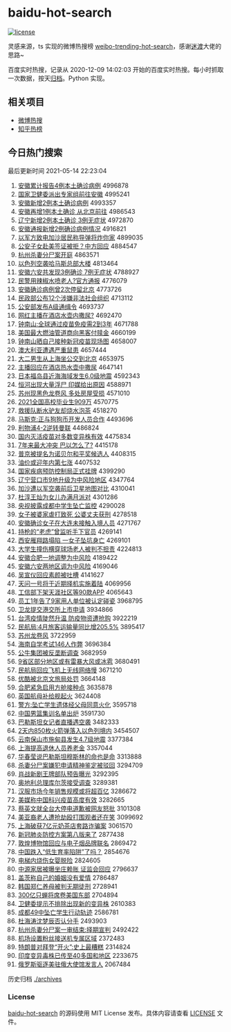 # baidu-hot-search

[![license](https://img.shields.io/github/license/Arrackisarookie/baidu-hot-search)](https://github.com/Arrackisarookie/baidu-hot-search/blob/master/LICENSE)

灵感来源，ts 实现的微博热搜榜 [weibo-trending-hot-search](https://github.com/justjavac/weibo-trending-hot-search)，感谢[迷渡](https://github.com/justjavac)大佬的思路~

百度实时热搜，记录从 2020-12-09 14:02:03 开始的百度实时热搜。每小时抓取一次数据，按天[归档](./archives)。Python 实现。

## 相关项目
+ [微博热搜](https://github.com/Arrackisarookie/weibo-hot-search)
+ [知乎热榜](https://github.com/Arrackisarookie/zhihu-top-search)

## 今日热门搜索

<!-- Rank Begin -->

最后更新时间 2021-05-14 22:23:04

1. [安徽累计报告4例本土确诊病例](http://www.baidu.com/baidu?cl=3&tn=SE_baiduhomet8_jmjb7mjw&rsv_dl=fyb_top&fr=top1000&wd=%B0%B2%BB%D5%C0%DB%BC%C6%B1%A8%B8%E64%C0%FD%B1%BE%CD%C1%C8%B7%D5%EF%B2%A1%C0%FD) 4996878
1. [国家卫健委派出专家组前往安徽](http://www.baidu.com/baidu?cl=3&tn=SE_baiduhomet8_jmjb7mjw&rsv_dl=fyb_top&fr=top1000&wd=%B9%FA%BC%D2%CE%C0%BD%A1%CE%AF%C5%C9%B3%F6%D7%A8%BC%D2%D7%E9%C7%B0%CD%F9%B0%B2%BB%D5) 4995241
1. [安徽新增2例本土确诊病例](http://www.baidu.com/baidu?cl=3&tn=SE_baiduhomet8_jmjb7mjw&rsv_dl=fyb_top&fr=top1000&wd=%B0%B2%BB%D5%D0%C2%D4%F62%C0%FD%B1%BE%CD%C1%C8%B7%D5%EF%B2%A1%C0%FD) 4993357
1. [安徽再增1例本土确诊 从北京前往](http://www.baidu.com/baidu?cl=3&tn=SE_baiduhomet8_jmjb7mjw&rsv_dl=fyb_top&fr=top1000&wd=%B0%B2%BB%D5%D4%D9%D4%F61%C0%FD%B1%BE%CD%C1%C8%B7%D5%EF%20%B4%D3%B1%B1%BE%A9%C7%B0%CD%F9) 4986543
1. [辽宁新增2例本土确诊 3例无症状](http://www.baidu.com/baidu?cl=3&tn=SE_baiduhomet8_jmjb7mjw&rsv_dl=fyb_top&fr=top1000&wd=%C1%C9%C4%FE%D0%C2%D4%F62%C0%FD%B1%BE%CD%C1%C8%B7%D5%EF%203%C0%FD%CE%DE%D6%A2%D7%B4) 4972870
1. [安徽通报新增2例确诊病例情况](http://www.baidu.com/baidu?cl=3&tn=SE_baiduhomet8_jmjb7mjw&rsv_dl=fyb_top&fr=top1000&wd=%B0%B2%BB%D5%CD%A8%B1%A8%D0%C2%D4%F62%C0%FD%C8%B7%D5%EF%B2%A1%C0%FD%C7%E9%BF%F6) 4916821
1. [以军方致电加沙居民称导弹将炸你家](http://www.baidu.com/baidu?cl=3&tn=SE_baiduhomet8_jmjb7mjw&rsv_dl=fyb_top&fr=top1000&wd=%D2%D4%BE%FC%B7%BD%D6%C2%B5%E7%BC%D3%C9%B3%BE%D3%C3%F1%B3%C6%B5%BC%B5%AF%BD%AB%D5%A8%C4%E3%BC%D2) 4899035
1. [公安子女赴美签证被拒？中方回应](http://www.baidu.com/baidu?cl=3&tn=SE_baiduhomet8_jmjb7mjw&rsv_dl=fyb_top&fr=top1000&wd=%B9%AB%B0%B2%D7%D3%C5%AE%B8%B0%C3%C0%C7%A9%D6%A4%B1%BB%BE%DC%A3%BF%D6%D0%B7%BD%BB%D8%D3%A6) 4884547
1. [杭州杀妻分尸案开庭](http://www.baidu.com/baidu?cl=3&tn=SE_baiduhomet8_jmjb7mjw&rsv_dl=fyb_top&fr=top1000&wd=%BA%BC%D6%DD%C9%B1%C6%DE%B7%D6%CA%AC%B0%B8%BF%AA%CD%A5) 4863571
1. [以色列空袭哈马斯总部大楼](http://www.baidu.com/baidu?cl=3&tn=SE_baiduhomet8_jmjb7mjw&rsv_dl=fyb_top&fr=top1000&wd=%D2%D4%C9%AB%C1%D0%BF%D5%CF%AE%B9%FE%C2%ED%CB%B9%D7%DC%B2%BF%B4%F3%C2%A5) 4813464
1. [安徽六安共发现3例确诊 7例无症状](http://www.baidu.com/baidu?cl=3&tn=SE_baiduhomet8_jmjb7mjw&rsv_dl=fyb_top&fr=top1000&wd=%B0%B2%BB%D5%C1%F9%B0%B2%B9%B2%B7%A2%CF%D63%C0%FD%C8%B7%D5%EF%207%C0%FD%CE%DE%D6%A2%D7%B4) 4788927
1. [民警用辣椒水喷老人?官方通报](http://www.baidu.com/baidu?cl=3&tn=SE_baiduhomet8_jmjb7mjw&rsv_dl=fyb_top&fr=top1000&wd=%C3%F1%BE%AF%D3%C3%C0%B1%BD%B7%CB%AE%C5%E7%C0%CF%C8%CB%3F%B9%D9%B7%BD%CD%A8%B1%A8) 4776079
1. [安徽确诊病例曾2次停留北京](http://www.baidu.com/baidu?cl=3&tn=SE_baiduhomet8_jmjb7mjw&rsv_dl=fyb_top&fr=top1000&wd=%B0%B2%BB%D5%C8%B7%D5%EF%B2%A1%C0%FD%D4%F82%B4%CE%CD%A3%C1%F4%B1%B1%BE%A9) 4773726
1. [民政部公布12个涉嫌非法社会组织](http://www.baidu.com/baidu?cl=3&tn=SE_baiduhomet8_jmjb7mjw&rsv_dl=fyb_top&fr=top1000&wd=%C3%F1%D5%FE%B2%BF%B9%AB%B2%BC12%B8%F6%C9%E6%CF%D3%B7%C7%B7%A8%C9%E7%BB%E1%D7%E9%D6%AF) 4713112
1. [公安部发布A级通缉令](http://www.baidu.com/baidu?cl=3&tn=SE_baiduhomet8_jmjb7mjw&rsv_dl=fyb_top&fr=top1000&wd=%B9%AB%B0%B2%B2%BF%B7%A2%B2%BCA%BC%B6%CD%A8%BC%A9%C1%EE) 4693737
1. [网红主播在酒店水壶内撒尿?](http://www.baidu.com/baidu?cl=3&tn=SE_baiduhomet8_jmjb7mjw&rsv_dl=fyb_top&fr=top1000&wd=%CD%F8%BA%EC%D6%F7%B2%A5%D4%DA%BE%C6%B5%EA%CB%AE%BA%F8%C4%DA%C8%F6%C4%F2%3F) 4692470
1. [钟南山:全球通过疫苗免疫需2到3年](http://www.baidu.com/baidu?cl=3&tn=SE_baiduhomet8_jmjb7mjw&rsv_dl=fyb_top&fr=top1000&wd=%D6%D3%C4%CF%C9%BD%3A%C8%AB%C7%F2%CD%A8%B9%FD%D2%DF%C3%E7%C3%E2%D2%DF%D0%E82%B5%BD3%C4%EA) 4671788
1. [美国最大燃油管道商向黑客付赎金](http://www.baidu.com/baidu?cl=3&tn=SE_baiduhomet8_jmjb7mjw&rsv_dl=fyb_top&fr=top1000&wd=%C3%C0%B9%FA%D7%EE%B4%F3%C8%BC%D3%CD%B9%DC%B5%C0%C9%CC%CF%F2%BA%DA%BF%CD%B8%B6%CA%EA%BD%F0) 4660199
1. [钟南山晒自己接种新冠疫苗现场图](http://www.baidu.com/baidu?cl=3&tn=SE_baiduhomet8_jmjb7mjw&rsv_dl=fyb_top&fr=top1000&wd=%D6%D3%C4%CF%C9%BD%C9%B9%D7%D4%BC%BA%BD%D3%D6%D6%D0%C2%B9%DA%D2%DF%C3%E7%CF%D6%B3%A1%CD%BC) 4658007
1. [澳大利亚遭遇严重鼠患](http://www.baidu.com/baidu?cl=3&tn=SE_baiduhomet8_jmjb7mjw&rsv_dl=fyb_top&fr=top1000&wd=%B0%C4%B4%F3%C0%FB%D1%C7%D4%E2%D3%F6%D1%CF%D6%D8%CA%F3%BB%BC) 4657444
1. [大二男生从上海坐公交到北京](http://www.baidu.com/baidu?cl=3&tn=SE_baiduhomet8_jmjb7mjw&rsv_dl=fyb_top&fr=top1000&wd=%B4%F3%B6%FE%C4%D0%C9%FA%B4%D3%C9%CF%BA%A3%D7%F8%B9%AB%BD%BB%B5%BD%B1%B1%BE%A9) 4653975
1. [主播回应在酒店热水壶中撒尿](http://www.baidu.com/baidu?cl=3&tn=SE_baiduhomet8_jmjb7mjw&rsv_dl=fyb_top&fr=top1000&wd=%D6%F7%B2%A5%BB%D8%D3%A6%D4%DA%BE%C6%B5%EA%C8%C8%CB%AE%BA%F8%D6%D0%C8%F6%C4%F2) 4647141
1. [日本福岛县近海海域发生6.0级地震](http://www.baidu.com/baidu?cl=3&tn=SE_baiduhomet8_jmjb7mjw&rsv_dl=fyb_top&fr=top1000&wd=%C8%D5%B1%BE%B8%A3%B5%BA%CF%D8%BD%FC%BA%A3%BA%A3%D3%F2%B7%A2%C9%FA6.0%BC%B6%B5%D8%D5%F0) 4592343
1. [恒河出现大量浮尸 印媒给出原因](http://www.baidu.com/baidu?cl=3&tn=SE_baiduhomet8_jmjb7mjw&rsv_dl=fyb_top&fr=top1000&wd=%BA%E3%BA%D3%B3%F6%CF%D6%B4%F3%C1%BF%B8%A1%CA%AC%20%D3%A1%C3%BD%B8%F8%B3%F6%D4%AD%D2%F2) 4588971
1. [苏州现黑色龙卷风 多处房屋受损](http://www.baidu.com/baidu?cl=3&tn=SE_baiduhomet8_jmjb7mjw&rsv_dl=fyb_top&fr=top1000&wd=%CB%D5%D6%DD%CF%D6%BA%DA%C9%AB%C1%FA%BE%ED%B7%E7%20%B6%E0%B4%A6%B7%BF%CE%DD%CA%DC%CB%F0) 4571010
1. [2021全国高校毕业生909万](http://www.baidu.com/baidu?cl=3&tn=SE_baiduhomet8_jmjb7mjw&rsv_dl=fyb_top&fr=top1000&wd=2021%C8%AB%B9%FA%B8%DF%D0%A3%B1%CF%D2%B5%C9%FA909%CD%F2) 4570775
1. [救援队断水驴友却烧水泡茶](http://www.baidu.com/baidu?cl=3&tn=SE_baiduhomet8_jmjb7mjw&rsv_dl=fyb_top&fr=top1000&wd=%BE%C8%D4%AE%B6%D3%B6%CF%CB%AE%C2%BF%D3%D1%C8%B4%C9%D5%CB%AE%C5%DD%B2%E8) 4518270
1. [马斯克:正与狗狗币开发人员合作](http://www.baidu.com/baidu?cl=3&tn=SE_baiduhomet8_jmjb7mjw&rsv_dl=fyb_top&fr=top1000&wd=%C2%ED%CB%B9%BF%CB%3A%D5%FD%D3%EB%B9%B7%B9%B7%B1%D2%BF%AA%B7%A2%C8%CB%D4%B1%BA%CF%D7%F7) 4493696
1. [利物浦4-2逆转曼联](http://www.baidu.com/baidu?cl=3&tn=SE_baiduhomet8_jmjb7mjw&rsv_dl=fyb_top&fr=top1000&wd=%C0%FB%CE%EF%C6%D64-2%C4%E6%D7%AA%C2%FC%C1%AA) 4486824
1. [国内灭活疫苗对多数变异株有效](http://www.baidu.com/baidu?cl=3&tn=SE_baiduhomet8_jmjb7mjw&rsv_dl=fyb_top&fr=top1000&wd=%B9%FA%C4%DA%C3%F0%BB%EE%D2%DF%C3%E7%B6%D4%B6%E0%CA%FD%B1%E4%D2%EC%D6%EA%D3%D0%D0%A7) 4475834
1. [7年来最大冲突 巴以怎么了?](http://www.baidu.com/baidu?cl=3&tn=SE_baiduhomet8_jmjb7mjw&rsv_dl=fyb_top&fr=top1000&wd=7%C4%EA%C0%B4%D7%EE%B4%F3%B3%E5%CD%BB%20%B0%CD%D2%D4%D4%F5%C3%B4%C1%CB%3F) 4415178
1. [普京被提名为诺贝尔和平奖候选人](http://www.baidu.com/baidu?cl=3&tn=SE_baiduhomet8_jmjb7mjw&rsv_dl=fyb_top&fr=top1000&wd=%C6%D5%BE%A9%B1%BB%CC%E1%C3%FB%CE%AA%C5%B5%B1%B4%B6%FB%BA%CD%C6%BD%BD%B1%BA%F2%D1%A1%C8%CB) 4408315
1. [油价或迎年内第七涨](http://www.baidu.com/baidu?cl=3&tn=SE_baiduhomet8_jmjb7mjw&rsv_dl=fyb_top&fr=top1000&wd=%D3%CD%BC%DB%BB%F2%D3%AD%C4%EA%C4%DA%B5%DA%C6%DF%D5%C7) 4407532
1. [国家疾病预防控制局正式挂牌](http://www.baidu.com/baidu?cl=3&tn=SE_baiduhomet8_jmjb7mjw&rsv_dl=fyb_top&fr=top1000&wd=%B9%FA%BC%D2%BC%B2%B2%A1%D4%A4%B7%C0%BF%D8%D6%C6%BE%D6%D5%FD%CA%BD%B9%D2%C5%C6) 4399290
1. [辽宁营口市9地升级为中风险地区](http://www.baidu.com/baidu?cl=3&tn=SE_baiduhomet8_jmjb7mjw&rsv_dl=fyb_top&fr=top1000&wd=%C1%C9%C4%FE%D3%AA%BF%DA%CA%D09%B5%D8%C9%FD%BC%B6%CE%AA%D6%D0%B7%E7%CF%D5%B5%D8%C7%F8) 4347764
1. [加沙遭以军空袭前后卫星地图对比](http://www.baidu.com/baidu?cl=3&tn=SE_baiduhomet8_jmjb7mjw&rsv_dl=fyb_top&fr=top1000&wd=%BC%D3%C9%B3%D4%E2%D2%D4%BE%FC%BF%D5%CF%AE%C7%B0%BA%F3%CE%C0%D0%C7%B5%D8%CD%BC%B6%D4%B1%C8) 4310041
1. [杜淳王灿为女儿办满月派对](http://www.baidu.com/baidu?cl=3&tn=SE_baiduhomet8_jmjb7mjw&rsv_dl=fyb_top&fr=top1000&wd=%B6%C5%B4%BE%CD%F5%B2%D3%CE%AA%C5%AE%B6%F9%B0%EC%C2%FA%D4%C2%C5%C9%B6%D4) 4301286
1. [央视披露成都中学生坠亡监控](http://www.baidu.com/baidu?cl=3&tn=SE_baiduhomet8_jmjb7mjw&rsv_dl=fyb_top&fr=top1000&wd=%D1%EB%CA%D3%C5%FB%C2%B6%B3%C9%B6%BC%D6%D0%D1%A7%C9%FA%D7%B9%CD%F6%BC%E0%BF%D8) 4290028
1. [女子被婆家虐打致死 公婆丈夫获刑](http://www.baidu.com/baidu?cl=3&tn=SE_baiduhomet8_jmjb7mjw&rsv_dl=fyb_top&fr=top1000&wd=%C5%AE%D7%D3%B1%BB%C6%C5%BC%D2%C5%B0%B4%F2%D6%C2%CB%C0%20%B9%AB%C6%C5%D5%C9%B7%F2%BB%F1%D0%CC) 4278518
1. [安徽确诊女子在大连未接触入境人员](http://www.baidu.com/baidu?cl=3&tn=SE_baiduhomet8_jmjb7mjw&rsv_dl=fyb_top&fr=top1000&wd=%B0%B2%BB%D5%C8%B7%D5%EF%C5%AE%D7%D3%D4%DA%B4%F3%C1%AC%CE%B4%BD%D3%B4%A5%C8%EB%BE%B3%C8%CB%D4%B1) 4271767
1. [持枪的“老虎”曾监听手下官员](http://www.baidu.com/baidu?cl=3&tn=SE_baiduhomet8_jmjb7mjw&rsv_dl=fyb_top&fr=top1000&wd=%B3%D6%C7%B9%B5%C4%A1%B0%C0%CF%BB%A2%A1%B1%D4%F8%BC%E0%CC%FD%CA%D6%CF%C2%B9%D9%D4%B1) 4269141
1. [西安雁翔路塌陷 一女子坠坑身亡](http://www.baidu.com/baidu?cl=3&tn=SE_baiduhomet8_jmjb7mjw&rsv_dl=fyb_top&fr=top1000&wd=%CE%F7%B0%B2%D1%E3%CF%E8%C2%B7%CB%FA%CF%DD%20%D2%BB%C5%AE%D7%D3%D7%B9%BF%D3%C9%ED%CD%F6) 4269101
1. [大学生撞伤横穿球场老人被判不担责](http://www.baidu.com/baidu?cl=3&tn=SE_baiduhomet8_jmjb7mjw&rsv_dl=fyb_top&fr=top1000&wd=%B4%F3%D1%A7%C9%FA%D7%B2%C9%CB%BA%E1%B4%A9%C7%F2%B3%A1%C0%CF%C8%CB%B1%BB%C5%D0%B2%BB%B5%A3%D4%F0) 4224813
1. [安徽合肥一地调整为中风险](http://www.baidu.com/baidu?cl=3&tn=SE_baiduhomet8_jmjb7mjw&rsv_dl=fyb_top&fr=top1000&wd=%B0%B2%BB%D5%BA%CF%B7%CA%D2%BB%B5%D8%B5%F7%D5%FB%CE%AA%D6%D0%B7%E7%CF%D5) 4189422
1. [安徽六安两地区调为中风险](http://www.baidu.com/baidu?cl=3&tn=SE_baiduhomet8_jmjb7mjw&rsv_dl=fyb_top&fr=top1000&wd=%B0%B2%BB%D5%C1%F9%B0%B2%C1%BD%B5%D8%C7%F8%B5%F7%CE%AA%D6%D0%B7%E7%CF%D5) 4169046
1. [吴宣仪回应素颜被吐槽](http://www.baidu.com/baidu?cl=3&tn=SE_baiduhomet8_jmjb7mjw&rsv_dl=fyb_top&fr=top1000&wd=%CE%E2%D0%FB%D2%C7%BB%D8%D3%A6%CB%D8%D1%D5%B1%BB%CD%C2%B2%DB) 4141627
1. [天问一号将于近期择机实施着陆](http://www.baidu.com/baidu?cl=3&tn=SE_baiduhomet8_jmjb7mjw&rsv_dl=fyb_top&fr=top1000&wd=%CC%EC%CE%CA%D2%BB%BA%C5%BD%AB%D3%DA%BD%FC%C6%DA%D4%F1%BB%FA%CA%B5%CA%A9%D7%C5%C2%BD) 4069956
1. [工信部下架天涯社区等90款APP](http://www.baidu.com/baidu?cl=3&tn=SE_baiduhomet8_jmjb7mjw&rsv_dl=fyb_top&fr=top1000&wd=%B9%A4%D0%C5%B2%BF%CF%C2%BC%DC%CC%EC%D1%C4%C9%E7%C7%F8%B5%C890%BF%EEAPP) 4065643
1. [员工1年告了9家用人单位被认定碰瓷](http://www.baidu.com/baidu?cl=3&tn=SE_baiduhomet8_jmjb7mjw&rsv_dl=fyb_top&fr=top1000&wd=%D4%B1%B9%A41%C4%EA%B8%E6%C1%CB9%BC%D2%D3%C3%C8%CB%B5%A5%CE%BB%B1%BB%C8%CF%B6%A8%C5%F6%B4%C9) 3968795
1. [卫龙提交港交所上市申请](http://www.baidu.com/baidu?cl=3&tn=SE_baiduhomet8_jmjb7mjw&rsv_dl=fyb_top&fr=top1000&wd=%CE%C0%C1%FA%CC%E1%BD%BB%B8%DB%BD%BB%CB%F9%C9%CF%CA%D0%C9%EA%C7%EB) 3934866
1. [台湾疫情陡然升温 防疫物资遭抢购](http://www.baidu.com/baidu?cl=3&tn=SE_baiduhomet8_jmjb7mjw&rsv_dl=fyb_top&fr=top1000&wd=%CC%A8%CD%E5%D2%DF%C7%E9%B6%B8%C8%BB%C9%FD%CE%C2%20%B7%C0%D2%DF%CE%EF%D7%CA%D4%E2%C7%C0%B9%BA) 3922219
1. [民航局:4月旅客运输量同比增205.5%](http://www.baidu.com/baidu?cl=3&tn=SE_baiduhomet8_jmjb7mjw&rsv_dl=fyb_top&fr=top1000&wd=%C3%F1%BA%BD%BE%D6%3A4%D4%C2%C2%C3%BF%CD%D4%CB%CA%E4%C1%BF%CD%AC%B1%C8%D4%F6205.5%25) 3895417
1. [苏州龙卷风](http://www.baidu.com/baidu?cl=3&tn=SE_baiduhomet8_jmjb7mjw&rsv_dl=fyb_top&fr=top1000&wd=%CB%D5%D6%DD%C1%FA%BE%ED%B7%E7) 3722959
1. [海南自学考试146人作弊](http://www.baidu.com/baidu?cl=3&tn=SE_baiduhomet8_jmjb7mjw&rsv_dl=fyb_top&fr=top1000&wd=%BA%A3%C4%CF%D7%D4%D1%A7%BF%BC%CA%D4146%C8%CB%D7%F7%B1%D7) 3696384
1. [公牛集团被反垄断调查](http://www.baidu.com/baidu?cl=3&tn=SE_baiduhomet8_jmjb7mjw&rsv_dl=fyb_top&fr=top1000&wd=%B9%AB%C5%A3%BC%AF%CD%C5%B1%BB%B7%B4%C2%A2%B6%CF%B5%F7%B2%E9) 3682959
1. [9省区部分地区或有雷暴大风或冰雹](http://www.baidu.com/baidu?cl=3&tn=SE_baiduhomet8_jmjb7mjw&rsv_dl=fyb_top&fr=top1000&wd=9%CA%A1%C7%F8%B2%BF%B7%D6%B5%D8%C7%F8%BB%F2%D3%D0%C0%D7%B1%A9%B4%F3%B7%E7%BB%F2%B1%F9%B1%A2) 3680491
1. [民航局回应飞机上无线网络慢](http://www.baidu.com/baidu?cl=3&tn=SE_baiduhomet8_jmjb7mjw&rsv_dl=fyb_top&fr=top1000&wd=%C3%F1%BA%BD%BE%D6%BB%D8%D3%A6%B7%C9%BB%FA%C9%CF%CE%DE%CF%DF%CD%F8%C2%E7%C2%FD) 3671210
1. [优酷被北京文旅局处罚](http://www.baidu.com/baidu?cl=3&tn=SE_baiduhomet8_jmjb7mjw&rsv_dl=fyb_top&fr=top1000&wd=%D3%C5%BF%E1%B1%BB%B1%B1%BE%A9%CE%C4%C2%C3%BE%D6%B4%A6%B7%A3) 3664148
1. [合肥紧急启用方舱接种点](http://www.baidu.com/baidu?cl=3&tn=SE_baiduhomet8_jmjb7mjw&rsv_dl=fyb_top&fr=top1000&wd=%BA%CF%B7%CA%BD%F4%BC%B1%C6%F4%D3%C3%B7%BD%B2%D5%BD%D3%D6%D6%B5%E3) 3635878
1. [英国航母补给舰起火](http://www.baidu.com/baidu?cl=3&tn=SE_baiduhomet8_jmjb7mjw&rsv_dl=fyb_top&fr=top1000&wd=%D3%A2%B9%FA%BA%BD%C4%B8%B2%B9%B8%F8%BD%A2%C6%F0%BB%F0) 3624408
1. [警方:坠亡学生遗体经父母同意火化](http://www.baidu.com/baidu?cl=3&tn=SE_baiduhomet8_jmjb7mjw&rsv_dl=fyb_top&fr=top1000&wd=%BE%AF%B7%BD%3A%D7%B9%CD%F6%D1%A7%C9%FA%D2%C5%CC%E5%BE%AD%B8%B8%C4%B8%CD%AC%D2%E2%BB%F0%BB%AF) 3595718
1. [中国男篮集训名单出炉](http://www.baidu.com/baidu?cl=3&tn=SE_baiduhomet8_jmjb7mjw&rsv_dl=fyb_top&fr=top1000&wd=%D6%D0%B9%FA%C4%D0%C0%BA%BC%AF%D1%B5%C3%FB%B5%A5%B3%F6%C2%AF) 3591730
1. [巴勒斯坦女记者直播遇空袭](http://www.baidu.com/baidu?cl=3&tn=SE_baiduhomet8_jmjb7mjw&rsv_dl=fyb_top&fr=top1000&wd=%B0%CD%C0%D5%CB%B9%CC%B9%C5%AE%BC%C7%D5%DF%D6%B1%B2%A5%D3%F6%BF%D5%CF%AE) 3482333
1. [2天内850枚火箭弹落入以色列境内](http://www.baidu.com/baidu?cl=3&tn=SE_baiduhomet8_jmjb7mjw&rsv_dl=fyb_top&fr=top1000&wd=2%CC%EC%C4%DA850%C3%B6%BB%F0%BC%FD%B5%AF%C2%E4%C8%EB%D2%D4%C9%AB%C1%D0%BE%B3%C4%DA) 3454507
1. [云南保山市施甸县发生4.7级地震](http://www.baidu.com/baidu?cl=3&tn=SE_baiduhomet8_jmjb7mjw&rsv_dl=fyb_top&fr=top1000&wd=%D4%C6%C4%CF%B1%A3%C9%BD%CA%D0%CA%A9%B5%E9%CF%D8%B7%A2%C9%FA4.7%BC%B6%B5%D8%D5%F0) 3377384
1. [上海提高退休人员养老金](http://www.baidu.com/baidu?cl=3&tn=SE_baiduhomet8_jmjb7mjw&rsv_dl=fyb_top&fr=top1000&wd=%C9%CF%BA%A3%CC%E1%B8%DF%CD%CB%D0%DD%C8%CB%D4%B1%D1%F8%C0%CF%BD%F0) 3357044
1. [华春莹说巴勒斯坦穆斯林的命也是命](http://www.baidu.com/baidu?cl=3&tn=SE_baiduhomet8_jmjb7mjw&rsv_dl=fyb_top&fr=top1000&wd=%BB%AA%B4%BA%D3%A8%CB%B5%B0%CD%C0%D5%CB%B9%CC%B9%C4%C2%CB%B9%C1%D6%B5%C4%C3%FC%D2%B2%CA%C7%C3%FC) 3313888
1. [杀妻分尸案嫌犯申请精神鉴定被驳回](http://www.baidu.com/baidu?cl=3&tn=SE_baiduhomet8_jmjb7mjw&rsv_dl=fyb_top&fr=top1000&wd=%C9%B1%C6%DE%B7%D6%CA%AC%B0%B8%CF%D3%B7%B8%C9%EA%C7%EB%BE%AB%C9%F1%BC%F8%B6%A8%B1%BB%B2%B5%BB%D8) 3294709
1. [肖战新剧王牌部队预告曝光](http://www.baidu.com/baidu?cl=3&tn=SE_baiduhomet8_jmjb7mjw&rsv_dl=fyb_top&fr=top1000&wd=%D0%A4%D5%BD%D0%C2%BE%E7%CD%F5%C5%C6%B2%BF%B6%D3%D4%A4%B8%E6%C6%D8%B9%E2) 3292395
1. [奥地利总理库尔茨接受调查](http://www.baidu.com/baidu?cl=3&tn=SE_baiduhomet8_jmjb7mjw&rsv_dl=fyb_top&fr=top1000&wd=%B0%C2%B5%D8%C0%FB%D7%DC%C0%ED%BF%E2%B6%FB%B4%C4%BD%D3%CA%DC%B5%F7%B2%E9) 3289381
1. [汉服市场今年销售规模或将超百亿](http://www.baidu.com/baidu?cl=3&tn=SE_baiduhomet8_jmjb7mjw&rsv_dl=fyb_top&fr=top1000&wd=%BA%BA%B7%FE%CA%D0%B3%A1%BD%F1%C4%EA%CF%FA%CA%DB%B9%E6%C4%A3%BB%F2%BD%AB%B3%AC%B0%D9%D2%DA) 3286672
1. [美媒称中国科兴疫苗高度有效](http://www.baidu.com/baidu?cl=3&tn=SE_baiduhomet8_jmjb7mjw&rsv_dl=fyb_top&fr=top1000&wd=%C3%C0%C3%BD%B3%C6%D6%D0%B9%FA%BF%C6%D0%CB%D2%DF%C3%E7%B8%DF%B6%C8%D3%D0%D0%A7) 3282665
1. [蔡英文就全台大停电道歉被网友怒批](http://www.baidu.com/baidu?cl=3&tn=SE_baiduhomet8_jmjb7mjw&rsv_dl=fyb_top&fr=top1000&wd=%B2%CC%D3%A2%CE%C4%BE%CD%C8%AB%CC%A8%B4%F3%CD%A3%B5%E7%B5%C0%C7%B8%B1%BB%CD%F8%D3%D1%C5%AD%C5%FA) 3101308
1. [美亚裔老人遭抢劫殴打围观者还在笑](http://www.baidu.com/baidu?cl=3&tn=SE_baiduhomet8_jmjb7mjw&rsv_dl=fyb_top&fr=top1000&wd=%C3%C0%D1%C7%D2%E1%C0%CF%C8%CB%D4%E2%C7%C0%BD%D9%C5%B9%B4%F2%CE%A7%B9%DB%D5%DF%BB%B9%D4%DA%D0%A6) 3099692
1. [上海破获7亿元奶茶店套路诈骗案](http://www.baidu.com/baidu?cl=3&tn=SE_baiduhomet8_jmjb7mjw&rsv_dl=fyb_top&fr=top1000&wd=%C9%CF%BA%A3%C6%C6%BB%F17%D2%DA%D4%AA%C4%CC%B2%E8%B5%EA%CC%D7%C2%B7%D5%A9%C6%AD%B0%B8) 3061570
1. [新冠肺炎防控方案第八版来了](http://www.baidu.com/baidu?cl=3&tn=SE_baiduhomet8_jmjb7mjw&rsv_dl=fyb_top&fr=top1000&wd=%D0%C2%B9%DA%B7%CE%D1%D7%B7%C0%BF%D8%B7%BD%B0%B8%B5%DA%B0%CB%B0%E6%C0%B4%C1%CB) 2877438
1. [敦煌博物馆回应与电子烟品牌联名](http://www.baidu.com/baidu?cl=3&tn=SE_baiduhomet8_jmjb7mjw&rsv_dl=fyb_top&fr=top1000&wd=%B6%D8%BB%CD%B2%A9%CE%EF%B9%DD%BB%D8%D3%A6%D3%EB%B5%E7%D7%D3%D1%CC%C6%B7%C5%C6%C1%AA%C3%FB) 2869472
1. [中国跌入“低生育率陷阱”了吗？](http://www.baidu.com/baidu?cl=3&tn=SE_baiduhomet8_jmjb7mjw&rsv_dl=fyb_top&fr=top1000&wd=%D6%D0%B9%FA%B5%F8%C8%EB%A1%B0%B5%CD%C9%FA%D3%FD%C2%CA%CF%DD%DA%E5%A1%B1%C1%CB%C2%F0%A3%BF) 2854676
1. [电梯内烧伤女婴脱险](http://www.baidu.com/baidu?cl=3&tn=SE_baiduhomet8_jmjb7mjw&rsv_dl=fyb_top&fr=top1000&wd=%B5%E7%CC%DD%C4%DA%C9%D5%C9%CB%C5%AE%D3%A4%CD%D1%CF%D5) 2824605
1. [中源家居被曝坐庄赖账 证监会回应](http://www.baidu.com/baidu?cl=3&tn=SE_baiduhomet8_jmjb7mjw&rsv_dl=fyb_top&fr=top1000&wd=%D6%D0%D4%B4%BC%D2%BE%D3%B1%BB%C6%D8%D7%F8%D7%AF%C0%B5%D5%CB%20%D6%A4%BC%E0%BB%E1%BB%D8%D3%A6) 2796637
1. [盖茨称自己的婚姻没有爱情](http://www.baidu.com/baidu?cl=3&tn=SE_baiduhomet8_jmjb7mjw&rsv_dl=fyb_top&fr=top1000&wd=%B8%C7%B4%C4%B3%C6%D7%D4%BC%BA%B5%C4%BB%E9%D2%F6%C3%BB%D3%D0%B0%AE%C7%E9) 2786487
1. [韩国郑仁养母被判无期徒刑](http://www.baidu.com/baidu?cl=3&tn=SE_baiduhomet8_jmjb7mjw&rsv_dl=fyb_top&fr=top1000&wd=%BA%AB%B9%FA%D6%A3%C8%CA%D1%F8%C4%B8%B1%BB%C5%D0%CE%DE%C6%DA%CD%BD%D0%CC) 2728941
1. [300亿只蝉将席卷美国东部](http://www.baidu.com/baidu?cl=3&tn=SE_baiduhomet8_jmjb7mjw&rsv_dl=fyb_top&fr=top1000&wd=300%D2%DA%D6%BB%B2%F5%BD%AB%CF%AF%BE%ED%C3%C0%B9%FA%B6%AB%B2%BF) 2704894
1. [卫健委提示不排除出现新的变异株](http://www.baidu.com/baidu?cl=3&tn=SE_baiduhomet8_jmjb7mjw&rsv_dl=fyb_top&fr=top1000&wd=%CE%C0%BD%A1%CE%AF%CC%E1%CA%BE%B2%BB%C5%C5%B3%FD%B3%F6%CF%D6%D0%C2%B5%C4%B1%E4%D2%EC%D6%EA) 2610383
1. [成都49中坠亡学生行动轨迹](http://www.baidu.com/baidu?cl=3&tn=SE_baiduhomet8_jmjb7mjw&rsv_dl=fyb_top&fr=top1000&wd=%B3%C9%B6%BC49%D6%D0%D7%B9%CD%F6%D1%A7%C9%FA%D0%D0%B6%AF%B9%EC%BC%A3) 2586781
1. [杜海涛沈梦辰否认分手](http://www.baidu.com/baidu?cl=3&tn=SE_baiduhomet8_jmjb7mjw&rsv_dl=fyb_top&fr=top1000&wd=%B6%C5%BA%A3%CC%CE%C9%F2%C3%CE%B3%BD%B7%F1%C8%CF%B7%D6%CA%D6) 2493903
1. [杭州杀妻分尸案一审结束:择期宣判](http://www.baidu.com/baidu?cl=3&tn=SE_baiduhomet8_jmjb7mjw&rsv_dl=fyb_top&fr=top1000&wd=%BA%BC%D6%DD%C9%B1%C6%DE%B7%D6%CA%AC%B0%B8%D2%BB%C9%F3%BD%E1%CA%F8%3A%D4%F1%C6%DA%D0%FB%C5%D0) 2492422
1. [机场设置粉丝接送机专属区域](http://www.baidu.com/baidu?cl=3&tn=SE_baiduhomet8_jmjb7mjw&rsv_dl=fyb_top&fr=top1000&wd=%BB%FA%B3%A1%C9%E8%D6%C3%B7%DB%CB%BF%BD%D3%CB%CD%BB%FA%D7%A8%CA%F4%C7%F8%D3%F2) 2372483
1. [特朗普对拜登“开火”:史上最糟糕](http://www.baidu.com/baidu?cl=3&tn=SE_baiduhomet8_jmjb7mjw&rsv_dl=fyb_top&fr=top1000&wd=%CC%D8%C0%CA%C6%D5%B6%D4%B0%DD%B5%C7%A1%B0%BF%AA%BB%F0%A1%B1%3A%CA%B7%C9%CF%D7%EE%D4%E3%B8%E2) 2314824
1. [印度变异毒株已传至40多国和地区](http://www.baidu.com/baidu?cl=3&tn=SE_baiduhomet8_jmjb7mjw&rsv_dl=fyb_top&fr=top1000&wd=%D3%A1%B6%C8%B1%E4%D2%EC%B6%BE%D6%EA%D2%D1%B4%AB%D6%C140%B6%E0%B9%FA%BA%CD%B5%D8%C7%F8) 2233675
1. [俄罗斯驱逐美驻俄大使馆发言人](http://www.baidu.com/baidu?cl=3&tn=SE_baiduhomet8_jmjb7mjw&rsv_dl=fyb_top&fr=top1000&wd=%B6%ED%C2%DE%CB%B9%C7%FD%D6%F0%C3%C0%D7%A4%B6%ED%B4%F3%CA%B9%B9%DD%B7%A2%D1%D4%C8%CB) 2067484
<!-- Rank End -->

历史归档 [./archives](./archives)

### License

[baidu-hot-search](https://github.com/Arrackisarookie/baidu-hot-search) 的源码使用 MIT License 发布。具体内容请查看 [LICENSE](./LICENSE) 文件。
